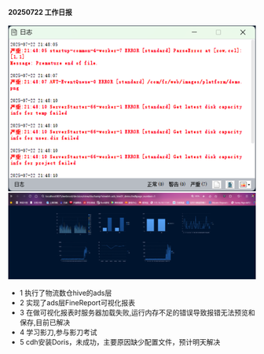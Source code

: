 #### 20250722 工作日报
![](imgs/img0722_1.png)
![](imgs/img0722_2.png)
* 1 执行了物流数仓hive的ads层
* 2 实现了ads层FineReport可视化报表
* 3 在做可视化报表时服务器加载失败,运行内存不足的错误导致报错无法预览和保存,目前已解决
* 4 学习影刀,参与影刀考试
* 5 cdh安装Doris，未成功，主要原因缺少配置文件，预计明天解决


